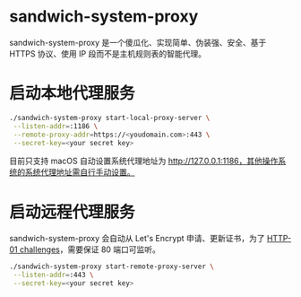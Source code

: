 # sandwich-system-proxy

sandwich-system-proxy 是一个傻瓜化、实现简单、伪装强、安全、基于 HTTPS 协议、使用 IP 段而不是主机规则表的智能代理。

# 启动本地代理服务

```bash
./sandwich-system-proxy start-local-proxy-server \
 --listen-addr=:1186 \
 --remote-proxy-addr=https://<youdomain.com>:443 \
 --secret-key=<your secret key>
```

目前只支持 macOS 自动设置系统代理地址为 http://127.0.0.1:1186，其他操作系统的系统代理地址需自行手动设置。

# 启动远程代理服务

sandwich-system-proxy 会自动从 Let's Encrypt 申请、更新证书，为了 [HTTP-01 challenges](https://letsencrypt.org/docs/challenge-types/#http-01-challenge)，需要保证 80 端口可监听。

```bash
./sandwich-system-proxy start-remote-proxy-server \
 --listen-addr=:443 \
 --secret-key=<your secret key>
```
